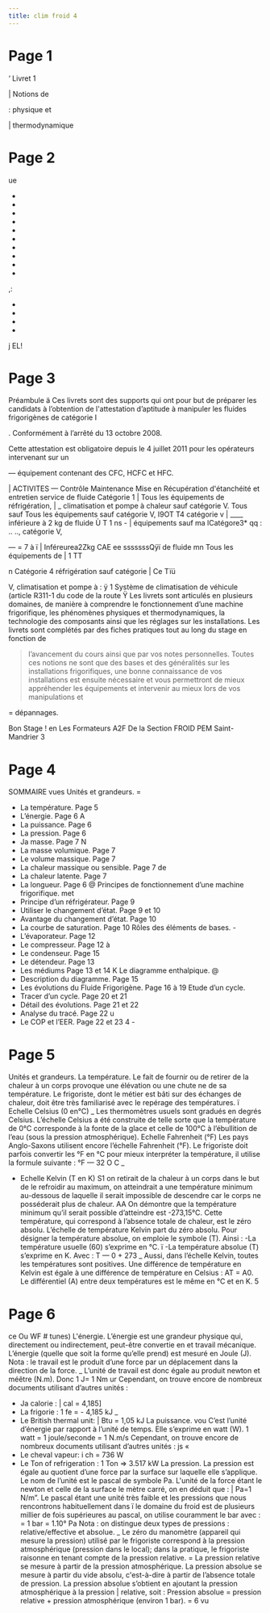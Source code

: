 ```yaml
---
title: clim froid 4
---
```


# Page 1 
 ‘ Livret 1

| Notions de

: physique et

| thermodynamique

# Page 2 
 ue

-

-

-

-

-

-

-

-

-

-

,:

-

-
-

-

j
EL!

# Page 3 
 Préambule
ä Ces livrets sont des supports qui ont pour but de préparer les candidats à l’obtention de
l'attestation d’aptitude à manipuler les fluides frigorigènes de catégorie I

 . Conformément à l’arrêté du 13 octobre 2008.

Cette attestation est obligatoire depuis le 4 juillet 2011 pour les opérateurs intervenant sur un

— équipement contenant des CFC, HCFC et HFC.

| ACTIVITES
— Contrôle Maintenance Mise en Récupération
d'étanchéité et entretien service de fluide
Catégorie 1 | Tous les équipements de réfrigération, |
_ climatisation et pompe à chaleur sauf catégorie V.
Tous sauf Tous les équipements sauf catégorie V,
I9OT T4 catégorie v | ____ inférieure à 2 kg de fluide
Ù T 1 ns - | équipements sauf
ma lCatégore3* qq : .. .., catégorie V,

— = 7 à ï | Inféreurea2Zkg
CAE ee sssssssQÿï de fluide
mn Tous les équipements de | 1 TT

n Catégorie 4 réfrigération sauf catégorie | Ce Tïü

V, climatisation et pompe à : ÿ 1
Système de climatisation de véhicule (article R311-1 du code de la route
Ÿ Les livrets sont articulés en plusieurs domaines, de manière à comprendre le fonctionnement
d’une machine frigorifique, les phénomènes physiques et thermodynamiques, la technologie
des composants ainsi que les réglages sur les installations.
Les livrets sont complétés par des fiches pratiques tout au long du stage en fonction de
> l’avancement du cours ainsi que par vos notes personnelles.
Toutes ces notions ne sont que des bases et des généralités sur les installations frigorifiques,
une bonne connaissance de vos installations est ensuite nécessaire et vous permettront de
mieux appréhender les équipements et intervenir au mieux lors de vos manipulations et

= dépannages.

Bon Stage !
en Les Formateurs A2F
De la Section FROID
PEM Saint-Mandrier
3

# Page 4 
 SOMMAIRE
vues
Unités et grandeurs. =
- La température. Page 5
- L’énergie. Page 6 A
- La puissance. Page 6
- La pression. Page 6
- Ja masse. Page 7 N
- La masse volumique. Page 7
- Le volume massique. Page 7
- La chaleur massique ou sensible. Page 7 de
- La chaleur latente. Page 7
- La longueur. Page 6 @
Principes de fonctionnement d’une machine frigorifique.
met
- Principe d’un réfrigérateur. Page 9
- Utiliser le changement d’état. Page 9 et 10
- Avantage du changement d’état. Page 10
- La courbe de saturation. Page 10
Rôles des éléments de bases. -
- L’évaporateur. Page 12
- Le compresseur. Page 12 à
- Le condenseur. Page 15
- Le détendeur. Page 13
- Les médiums Page 13 et 14 K
Le diagramme enthalpique. @
- Description du diagramme. Page 15
- Les évolutions du Fluide Frigorigène. Page 16 à 19
Etude d’un cycle.
- Tracer d’un cycle. Page 20 et 21
- Détail des évolutions. Page 21 et 22
- Analyse du tracé. Page 22 u
- Le COP et l’EER. Page 22 et 23
4 -

# Page 5 
 Unités et grandeurs.
La température.
Le fait de fournir ou de retirer de la chaleur à un corps provoque une élévation ou une chute
ne de sa température. Le frigoriste, dont le métier est bâti sur des échanges de chaleur, doit être
très familiarisé avec le repérage des températures.
ï Echelle Celsius (0 en°C)
_ Les thermomètres usuels sont gradués en degrés Celsius.
L’échelle Celsius a été construite de telle sorte que la température de 0°C corresponde à la
fonte de la glace et celle de 100°C à l’ébullition de l’eau (sous la pression atmosphérique).
Echelle Fahrenheit (°F)
Les pays Anglo-Saxons utilisent encore l’échelle Fahrenheit (°F). Le frigoriste doit parfois
convertir les °F en °C pour mieux interpréter la température, il utilise la formule suivante :
°F — 32
O C _
- Echelle Kelvin (T en K)
S1 on retirait de la chaleur à un corps dans le but de le refroidir au maximum, on atteindrait
a une température minimum au-dessous de laquelle il serait impossible de descendre car le
corps ne posséderait plus de chaleur.
AA On démontre que la température minimum qu’il serait possible d’atteindre est -273,15°C.
Cette température, qui correspond à l’absence totale de chaleur, est le zéro absolu.
L’échelle de température Kelvin part du zéro absolu.
Pour désigner la température absolue, on emploie le symbole (T).
Ainsi : -La température usuelle (60) s’exprime en °C.
ï -La température absolue (T) s’exprime en K.
Avec : T — 0 + 273
_ Aussi, dans l’échelle Kelvin, toutes les températures sont positives. Une différence de
température en Kelvin est égale à une différence de température en Celsius : AT = A0.
Le différentiel (A) entre deux températures est le même en °C et en K.
5

# Page 6 
 ce
Ou
WF # tunes)
L'énergie.
L’énergie est une grandeur physique qui, directement ou indirectement, peut-être convertie en et
travail mécanique. L’énergie (quelle que soit la forme qu’elle prend) est mesuré en Joule (J).
Nota : le travail est le produit d’une force par un déplacement dans la direction de la force. _
L’unité de travail est donc égale au produit newton et méêtre (N.m).
Donc 1 J= 1 Nm ur
Cependant, on trouve encore de nombreux documents utilisant d’autres unités :
- Ja calorie : | cal = 4,185]
- La frigorie : 1 fe = - 4,185 kJ _
- Le British thermal unit: | Btu = 1,05 kJ
La puissance.
vou
C’est l’unité d’énergie par rapport à l’unité de temps. Elle s’exprime en watt (W).
1 watt = 1 joule/seconde = 1 N.m/s
Cependant, on trouve encore de nombreux documents utilisant d’autres unités : js «
- Le cheval vapeur: i ch = 736 W
- Le Ton of refrigeration : 1 Ton => 3.517 kW
La pression.
La pression est égale au quotient d’une force par la surface sur laquelle elle s’applique. Le
nom de l’unité est le pascal de symbole Pa. L'unité de la force étant le newton et celle de la
surface le mètre carré, on en déduit que :
| Pa=1 N/m”.
Le pascal étant une unité très faible et les pressions que nous rencontrons habituellement dans ï
le domaine du froid est de plusieurs millier de fois supérieures au pascal, on utilise
couramment le bar avec : =
1 bar = 1.10° Pa
Nota : on distingue deux types de pressions : relative/effective et absolue. _
Le zéro du manomètre (appareil qui mesure la pression) utilisé par le frigoriste correspond à
la pression atmosphérique (pression dans le local); dans la pratique, le frigoriste raisonne en
tenant compte de la pression relative. =
La pression relative se mesure à partir de la pression atmosphérique.
La pression absolue se mesure à partir du vide absolu, c'est-à-dire à partir de l’absence totale
de pression. La pression absolue s’obtient en ajoutant la pression atmosphérique à la pression |
relative, soit :
Pression absolue = pression relative + pression atmosphérique (environ 1 bar). =
6 vu

